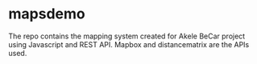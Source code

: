 # mapsdemo
The repo contains the mapping system created for Akele BeCar project using Javascript and REST API. Mapbox and distancematrix are the APIs used.
